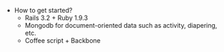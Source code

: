 * How to get started?
  - Rails 3.2 + Ruby 1.9.3
  - Mongodb for document-oriented data such as activity, diapering, etc.
  - Coffee script + Backbone
